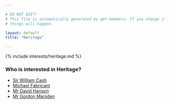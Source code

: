 ```yaml
---

# DO NOT EDIT!
# This file is automatically generated by get-members. If you change it, bad
# things will happen.

layout: default
title: "Heritage"

---
```


{% include interests/heritage.md %}

### Who is interested in Heritage?


* [Sir William Cash](members/sir-william-cash.html)
* [Michael Fabricant](members/michael-fabricant.html)
* [Mr David Hanson](members/mr-david-hanson.html)
* [Mr Gordon Marsden](members/mr-gordon-marsden.html)
